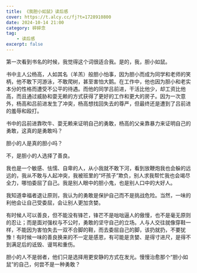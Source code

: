 ```yaml
---
title: 《我胆小如鼠》读后感
cover: https://t.alcy.cc/fj?t=1728910800
date: 2024-10-14 21:00
category: 碎碎念
tag: 
    - 读后感
excerpt: false
---
```

第一次看到书名的时候，我觉得这个词很适合我。是的，我，胆小如鼠。

书中主人公杨高，人如其名（羊羔）般胆小怕事，因为胆小而成为同学和老师的笑柄，他不敢下河游泳，不敢爬树，甚至害怕大鹅。在工作中，他也因为胆小和老实本分的性格而遭受不公平的待遇。而他的同学吕前进，干活比他少，却工资比他高，而且通过威胁和耍无赖的方式获得了更好的工作和更大的房子。因为一次意外，杨高和吕前进发生了冲突，杨高想找回失去的尊严，但最终还是遭到了吕前进的羞辱和殴打。

书中的吕前进靠吹牛、耍无赖来证明自己的勇敢，杨高的父亲靠暴力来证明自己的勇敢，这真的是勇敢吗？

胆小的人是真的胆小吗？

不，是胆小的人选择了善良。

我也是一个敏感、怯懦、自卑的人，从小我就不敢下河，看到放鞭炮我也会躲的远远的，我从不敢与人起冲突，我被班里的“坏孩子”欺负，别人求我帮忙我也会竭尽全力，哪怕委屈了自己。我是别人眼中的胆小鬼，也是别人口中的大好人。

我知道幸福者退让原则，我认为的勇敢是保护自己而不是挑战危险。当然，一味的利他会让自己受委屈，会让别人更加贪婪。

有时候人可以善良，但不能没有锋芒，锋芒不是咄咄逼人的傲慢，也不是毫无原则的忍让；而是面对强权与不公时，勇敢的坚守自己的立场。人与人交往就像穿鞋一样，不能因为害怕失去一双不合脚的鞋，而去委屈自己的脚，该扔就扔，不要犹豫！有时候一味的善良换来的不一定是感恩，有可能是贪婪、是得寸进尺，是得不到满足后的诋毁、谩骂和重伤。

胆小的人不是弱者，他们只是选择用更安静的方式在发光。慢慢治愈那个“胆小如鼠”的自己，何尝不是一种勇敢？
